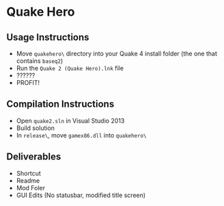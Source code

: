 # Quake Hero

## Usage Instructions
* Move `quakehero\` directory into your Quake 4 install folder (the one that 
contains `baseq2`)
* Run the `Quake 2 (Quake Hero).lnk` file
* ??????
* PROFIT!

## Compilation Instructions
* Open `quake2.sln` in Visual Studio 2013
* Build solution
* In `release\`, move `gamex86.dll` into `quakehero\`

## Deliverables
* Shortcut
* Readme
* Mod Foler
* GUI Edits (No statusbar, modified title screen)